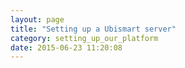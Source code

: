 ```yaml
---
layout: page
title: "Setting up a Ubismart server"
category: setting_up_our_platform
date: 2015-06-23 11:20:08
---
```



